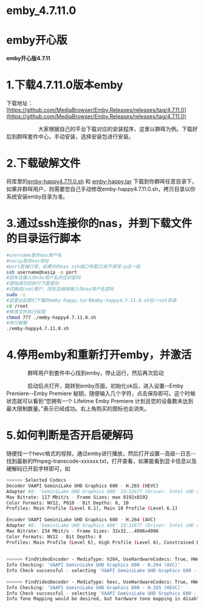 # emby_4.7.11.0
# emby开心版


**emby开心版4.7.11**

# 1.下载4.7.11.0版本emby
下载地址：[https://github.com/MediaBrowser/Emby.Releases/releases/tag/4.7.11.0](https://github.com/MediaBrowser/Emby.Releases/releases/tag/4.7.11.0)



      大家根据自己的平台下载对应的安装程序，这里以群晖为例。下载好后到群晖套件中心，手动安装，选择安装包进行安装。

# 2.下载破解文件
将库里的[emby-happy4.7.11.0.sh](https://github.com/skysolf/emby_4.7.11.0/blob/main/emby-happy4.7.11.0.sh%20%22emby-happy4.7.11.0.sh%22) 和 [emby-happy.tar](https://github.com/skysolf/emby_4.7.11.0/blob/main/emby-happy.tar%20%22emby-happy.tar%22) 下载到你群晖任意目录下，如果非群晖用户，则需要您自己手动修改emby-happy4.7.11.0.sh，拷贝目录以你系统安装emby目录为准。

# 3.通过ssh连接你的nas，并到下载文件的目录运行脚本
```bash
#username是你nas用户名
#nasip是你nas地址
#port是端口号，如果你的nas ssh端口号是22就不用写-p这一段
ssh username@nasip -p port
#回车后输入你nas用户名对应的密码
#登陆成功后执行下面语句
#切换成root用户，回车后继续输入你nas用户名密码
sudo -i
#这里比如我们下载的emby-happy.tar和emby-happy4.7.11.0.sh在/root目录
cd /root
#修改文件执行权限
chmod 777 ./emby-happy4.7.11.0.sh
#执行破解
./emby-happy4.7.11.0.sh
```
# 4.停用emby和重新打开emby，并激活
    群晖用户到套件中心找到emby，停止运行，然后再次启动

    启动后点打开，跳转到emby页面，初始化ok后，进入设置--Emby Premiere--Emby Premiere 秘钥，随便输入几个字符，点击保存即可。这个时候状态就可以看到“您拥有一个 Lifetime Emby Premiere 计划且您的设备数未达到最大限制数量。”表示已经成功。右上角购买的图标也会消失。



# 5.如何判断是否开启硬解码
随便找一个hevc格式的视频，通过emby进行播放，然后打开设置--高级--日志--找到最新的ffmpeg-transcode-xxxxxx.txt，打开查看，如果能看到显卡信息以及硬解码已开启字样即可，如

```bash
>>>>>> Selected Codecs
Decoder VAAPI GeminiLake UHD Graphics 600 - H.265 (HEVC)
Adapter #0: 'GeminiLake UHD Graphics 600' Id:12677 (Driver: Intel iHD driver for Intel(R) Gen Graphics - 21.2.2 (27b773b2), Vendor: Intel Corporation)
Max Bitrate: 117 Mbit/s - Frame Sizes: max 8192x8192
Color Formats: NV12, P010 - Bit Depths: 8, 10
Profiles: Main Profile (Level 6.1), Main 10 Profile (Level 6.1)
 
Encoder VAAPI GeminiLake UHD Graphics 600 - H.264 (AVC)
Adapter #0: 'GeminiLake UHD Graphics 600' Id:12677 (Driver: Intel iHD driver for Intel(R) Gen Graphics - 21.2.2 (27b773b2), Vendor: Intel Corporation)
Max Bitrate: 234 Mbit/s - Frame Sizes: 32x32...4096x4096
Color Formats: NV12 - Bit Depths: 8
Profiles: Main Profile (Level 6), High Profile (Level 6), Constrained Baseline Profile (Level 6)
 
 
>>>>>> FindVideoEncoder - MediaType: h264, UseHardwareCodecs: True, HWA-Mode: Advanced
Info Checking: 'VAAPI GeminiLake UHD Graphics 600 - H.264 (AVC)'
Info Check successful - selecting 'VAAPI GeminiLake UHD Graphics 600 - H.264 (AVC)'
 
>>>>>> FindVideoDecoder - MediaType: hevc, UseHardwareCodecs: True, HWA-Mode: Advanced
Info Checking: 'VAAPI GeminiLake UHD Graphics 600 - H.265 (HEVC)'
Info Check successful - selecting 'VAAPI GeminiLake UHD Graphics 600 - H.265 (HEVC)'
Info Tone Mapping would be desired, but hardware tone mapping is disabled
```

